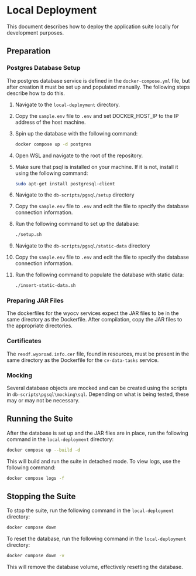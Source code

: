 # Local Deployment
This document describes how to deploy the application suite locally for development purposes.

## Preparation
### Postgres Database Setup
The postgres database service is defined in the `docker-compose.yml` file, but after creation it must be set up and populated manually. The following steps describe how to do this.
1. Navigate to the `local-deployment` directory.
1. Copy the `sample.env` file to `.env` and set DOCKER_HOST_IP to the IP address of the host machine.
1. Spin up the database with the following command:

    ```bash
    docker compose up -d postgres
    ```
1. Open WSL and navigate to the root of the repository.
1. Make sure that psql is installed on your machine. If it is not, install it using the following command:

    ```bash
    sudo apt-get install postgresql-client
    ```
1. Navigate to the `db-scripts/pgsql/setup` directory
1. Copy the `sample.env` file to `.env` and edit the file to specify the database connection information.
1. Run the following command to set up the database:

    ```bash
    ./setup.sh
    ```
1. Navigate to the `db-scripts/pgsql/static-data` directory
1. Copy the `sample.env` file to `.env` and edit the file to specify the database connection information.
1. Run the following command to populate the database with static data:

    ```bash
    ./insert-static-data.sh
    ```

### Preparing JAR Files
The dockerfiles for the wyocv services expect the JAR files to be in the same directory as the Dockerfile. After compilation, copy the JAR files to the appropriate directories.

### Certificates
The `resdf.wyoroad.info.cer` file, found in resources, must be present in the same directory as the Dockerfile for the `cv-data-tasks` service.

### Mocking
Several database objects are mocked and can be created using the scripts in `db-scripts\pgsql\mocking\sql`. Depending on what is being tested, these may or may not be necessary.

## Running the Suite
After the database is set up and the JAR files are in place, run the following command in the `local-deployment` directory:

```bash
docker compose up --build -d
```

This will build and run the suite in detached mode. To view logs, use the following command:

```bash
docker compose logs -f
```

## Stopping the Suite
To stop the suite, run the following command in the `local-deployment` directory:

```bash
docker compose down
```

To reset the database, run the following command in the `local-deployment` directory:

```bash
docker compose down -v
```

This will remove the database volume, effectively resetting the database.